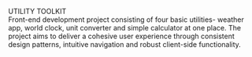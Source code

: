 UTILITY TOOLKIT <br>
Front-end development project consisting of four basic utilities- weather app, world clock, unit converter and simple calculator at one place.
The project aims to deliver a cohesive user experience through consistent design patterns, intuitive navigation and robust client-side functionality.

